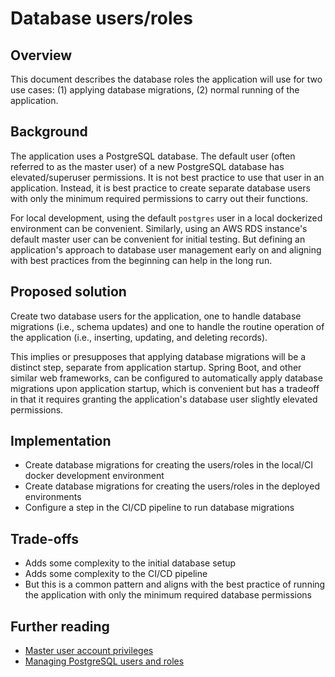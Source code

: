 # Database users/roles

## Overview

This document describes the database roles the application will use for two use
cases: (1) applying database migrations, (2) normal running of the application.

## Background

The application uses a PostgreSQL database. The default user (often referred to
as the master user) of a new PostgreSQL database has elevated/superuser
permissions. It is not best practice to use that user in an application.
Instead, it is best practice to create separate database users with only the
minimum required permissions to carry out their functions.

For local development, using the default `postgres` user in a local dockerized
environment can be convenient. Similarly, using an AWS RDS instance's default
master user can be convenient for initial testing. But defining an application's
approach to database user management early on and aligning with best practices
from the beginning can help in the long run.

## Proposed solution

Create two database users for the application, one to handle database migrations
(i.e., schema updates) and one to handle the routine operation of the
application (i.e., inserting, updating, and deleting records).

This implies or presupposes that applying database migrations will be a distinct
step, separate from application startup. Spring Boot, and other similar web
frameworks, can be configured to automatically apply database migrations upon
application startup, which is convenient but has a tradeoff in that it requires
granting the application's database user slightly elevated permissions.

## Implementation

- Create database migrations for creating the users/roles in the local/CI
  docker development environment
- Create database migrations for creating the users/roles in the deployed
  environments
- Configure a step in the CI/CD pipeline to run database migrations

## Trade-offs

- Adds some complexity to the initial database setup
- Adds some complexity to the CI/CD pipeline
- But this is a common pattern and aligns with the best practice of running the
  application with only the minimum required database permissions

## Further reading

- [Master user account
  privileges](https://docs.aws.amazon.com/AmazonRDS/latest/UserGuide/UsingWithRDS.MasterAccounts.html)
- [Managing PostgreSQL users and
  roles](https://aws.amazon.com/blogs/database/managing-postgresql-users-and-roles/)
